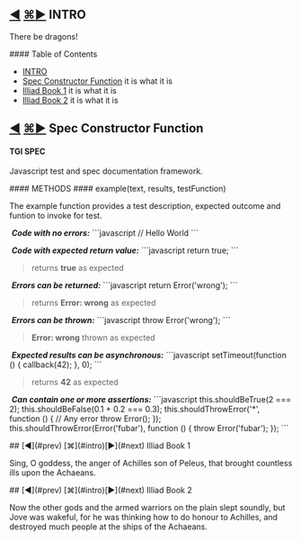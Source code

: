 ## [&#9664;](#prev)&nbsp;[&#8984;](#intro)[&#9654;](#next) INTRO
<p>There be dragons!</p>
#### Table of Contents

- [INTRO](#) 
- [Spec Constructor Function](#) it is what it is
- [Illiad Book 1](#) it is what it is
- [Illiad Book 2](#) it is what it is


## [&#9664;](#prev)&nbsp;[&#8984;](#intro)[&#9654;](#next) Spec Constructor Function
#### TGI SPEC
<p>Javascript test and spec documentation framework.</p>
#### METHODS
#### example(text, results, testFunction)
<p>The example function provides a test description, expected outcome and funtion to invoke for test.</p>
&nbsp;<b><i>Code with no errors:</i></b>
```javascript
// Hello World
```
<blockquote></blockquote>
&nbsp;<b><i>Code with expected return value:</i></b>
```javascript
return true;
```
<blockquote>returns <strong>true</strong> as expected
</blockquote>
&nbsp;<b><i>Errors can be returned:</i></b>
```javascript
return Error('wrong');
```
<blockquote>returns <strong>Error: wrong</strong> as expected
</blockquote>
&nbsp;<b><i>Errors can be thrown:</i></b>
```javascript
throw Error('wrong');
```
<blockquote><strong>Error: wrong</strong> thrown as expected
</blockquote>
&nbsp;<b><i>Expected results can be asynchronous:</i></b>
```javascript
setTimeout(function () {
  callback(42);
}, 0);
```
<blockquote>returns <strong>42</strong> as expected
</blockquote>
&nbsp;<b><i>Can contain one or more assertions:</i></b>
```javascript
this.shouldBeTrue(2 === 2);
this.shouldBeFalse(0.1 + 0.2 === 0.3);
this.shouldThrowError('*', function () { // Any error
  throw Error();
});
this.shouldThrowError(Error('fubar'), function () {
  throw Error('fubar');
});
```
<blockquote></blockquote>
## [&#9664;](#prev)&nbsp;[&#8984;](#intro)[&#9654;](#next) Illiad Book 1
<p>Sing, O goddess, the anger of Achilles son of Peleus, that brought countless ills upon the Achaeans.</p>
## [&#9664;](#prev)&nbsp;[&#8984;](#intro)[&#9654;](#next) Illiad Book 2
<p>Now the other gods and the armed warriors on the plain slept soundly, but Jove was wakeful, for he was thinking how to do honour to Achilles, and destroyed much people at the ships of the Achaeans.</p>